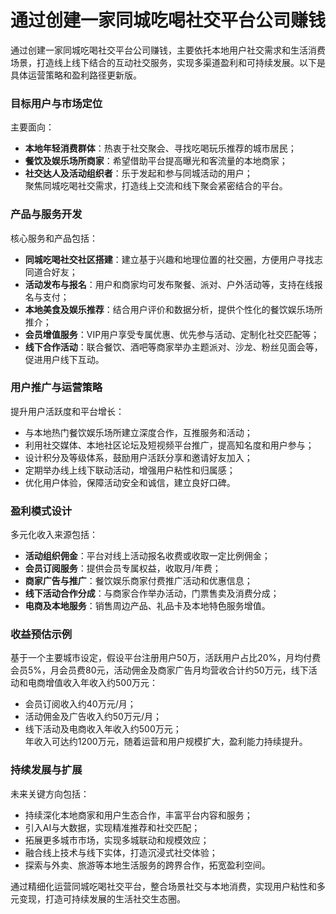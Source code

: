 # 通过创建一家同城吃喝社交平台公司赚钱
通过创建一家同城吃喝社交平台公司赚钱，主要依托本地用户社交需求和生活消费场景，打造线上线下结合的互动社交服务，实现多渠道盈利和可持续发展。以下是具体运营策略和盈利路径更新版。

### 目标用户与市场定位  
主要面向：  
* **本地年轻消费群体**：热衷于社交聚会、寻找吃喝玩乐推荐的城市居民；  
* **餐饮及娱乐场所商家**：希望借助平台提高曝光和客流量的本地商家；  
* **社交达人及活动组织者**：乐于发起和参与同城活动的用户；  
聚焦同城吃喝社交需求，打造线上交流和线下聚会紧密结合的平台。

### 产品与服务开发  
核心服务和产品包括：  
* **同城吃喝社交社区搭建**：建立基于兴趣和地理位置的社交圈，方便用户寻找志同道合好友；  
* **活动发布与报名**：用户和商家均可发布聚餐、派对、户外活动等，支持在线报名与支付；  
* **本地美食及娱乐推荐**：结合用户评价和数据分析，提供个性化的餐饮娱乐场所推介；  
* **会员增值服务**：VIP用户享受专属优惠、优先参与活动、定制化社交匹配等；  
* **线下合作活动**：联合餐饮、酒吧等商家举办主题派对、沙龙、粉丝见面会等，促进用户线下互动。

### 用户推广与运营策略  
提升用户活跃度和平台增长：  
* 与本地热门餐饮娱乐场所建立深度合作，互推服务和活动；  
* 利用社交媒体、本地社区论坛及短视频平台推广，提高知名度和用户参与；  
* 设计积分及等级体系，鼓励用户活跃分享和邀请好友加入；  
* 定期举办线上线下联动活动，增强用户粘性和归属感；  
* 优化用户体验，保障活动安全和诚信，建立良好口碑。

### 盈利模式设计  
多元化收入来源包括：  
* **活动组织佣金**：平台对线上活动报名收费或收取一定比例佣金；  
* **会员订阅服务**：提供会员专属权益，收取月/年费；  
* **商家广告与推广**：餐饮娱乐商家付费推广活动和优惠信息；  
* **线下活动合作分成**：与商家合作举办活动，门票售卖及消费分成；  
* **电商及本地服务**：销售周边产品、礼品卡及本地特色服务增值。

### 收益预估示例  
基于一个主要城市设定，假设平台注册用户50万，活跃用户占比20%，月均付费会员5%，月会员费80元，活动佣金及商家广告月均营收合计约50万元，线下活动和电商增值收入年收入约500万元：  
* 会员订阅收入约40万元/月；  
* 活动佣金及广告收入约50万元/月；  
* 线下活动及电商收入年收入约500万元；  
年收入可达约1200万元，随着运营和用户规模扩大，盈利能力持续提升。

### 持续发展与扩展  
未来关键方向包括：  
* 持续深化本地商家和用户生态合作，丰富平台内容和服务；  
* 引入AI与大数据，实现精准推荐和社交匹配；  
* 拓展更多城市市场，实现多城联动和规模效应；  
* 融合线上技术与线下实体，打造沉浸式社交体验；  
* 探索与外卖、旅游等本地生活服务的跨界合作，拓宽盈利空间。

通过精细化运营同城吃喝社交平台，整合场景社交与本地消费，实现用户粘性和多元变现，打造可持续发展的生活社交生态圈。